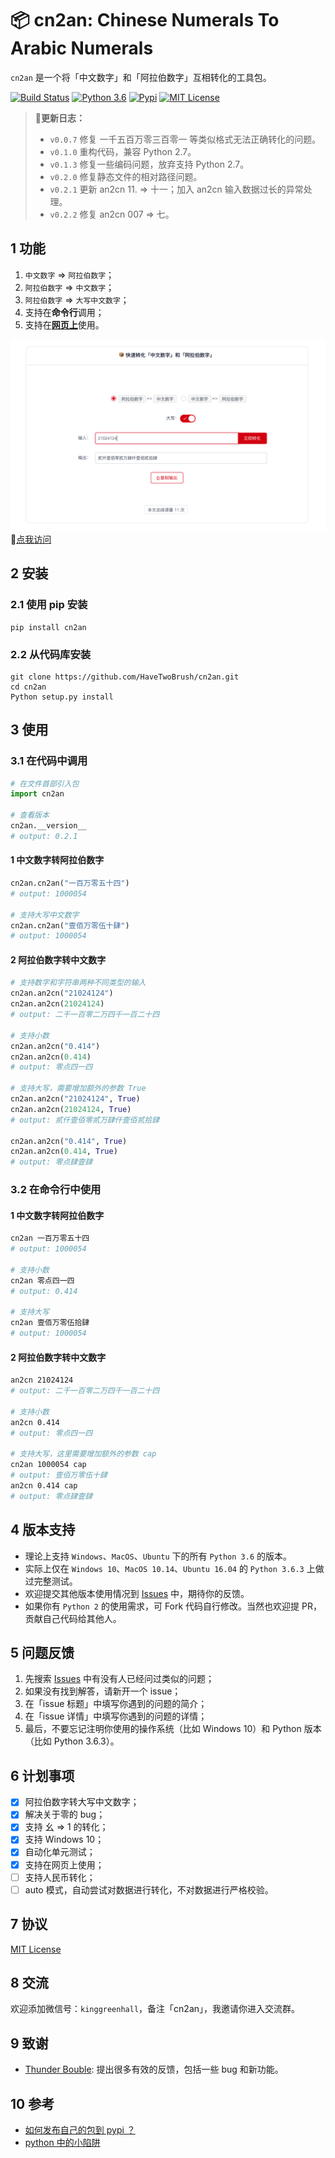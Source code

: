 # 📦 cn2an: Chinese Numerals To Arabic Numerals

`cn2an` 是一个将「中文数字」和「阿拉伯数字」互相转化的工具包。

[![Build Status](https://travis-ci.org/HaveTwoBrush/cn2an.svg?branch=master)](https://travis-ci.org/HaveTwoBrush/cn2an)
[![Python 3.6](https://img.shields.io/badge/language-Py36-pink.svg)](https://docs.python.org/3.6/)
[![Pypi](https://img.shields.io/pypi/v/cn2an.svg)](https://pypi.org/project/cn2an/)
[![MIT License](https://img.shields.io/badge/license-MIT-green.svg)](./LICENSE)

> **🚨更新日志：**
>
> - `v0.0.7` 修复 一千五百万零三百零一 等类似格式无法正确转化的问题。
> - `v0.1.0` 重构代码，兼容 Python 2.7。
> - `v0.1.3` 修复一些编码问题，放弃支持 Python 2.7。
> - `v0.2.0` 修复静态文件的相对路径问题。
> - `v0.2.1` 更新 an2cn 11. => 十一；加入 an2cn 输入数据过长的异常处理。
> - `v0.2.2` 修复 an2cn 007 => 七。

## 1 功能

1. `中文数字` => `阿拉伯数字`；
2. `阿拉伯数字` => `中文数字`；
3. `阿拉伯数字` => `大写中文数字`；
4. 支持在**命令行**调用；
5. 支持在[**网页上**](https://www.dovolopor.com/cn2an)使用。

![](./src/cn2an-site.png)
🔗[点我访问](https://www.dovolopor.com/cn2an)

## 2 安装

### 2.1 使用 pip 安装

```shell
pip install cn2an
```

### 2.2 从代码库安装

```shell
git clone https://github.com/HaveTwoBrush/cn2an.git
cd cn2an
Python setup.py install
```

## 3 使用

### 3.1 在代码中调用

```python
# 在文件首部引入包
import cn2an

# 查看版本
cn2an.__version__
# output: 0.2.1
```

#### 1 中文数字转阿拉伯数字

```python
cn2an.cn2an("一百万零五十四")
# output: 1000054

# 支持大写中文数字
cn2an.cn2an("壹佰万零伍十肆")
# output: 1000054
```

#### 2 阿拉伯数字转中文数字

```python
# 支持数字和字符串两种不同类型的输入
cn2an.an2cn("21024124")
cn2an.an2cn(21024124)
# output: 二千一百零二万四千一百二十四

# 支持小数
cn2an.an2cn("0.414")
cn2an.an2cn(0.414)
# output: 零点四一四

# 支持大写，需要增加额外的参数 True
cn2an.an2cn("21024124", True)
cn2an.an2cn(21024124, True)
# output: 贰仟壹佰零贰万肆仟壹佰贰拾肆

cn2an.an2cn("0.414", True)
cn2an.an2cn(0.414, True)
# output: 零点肆壹肆
```

### 3.2 在命令行中使用

#### 1 中文数字转阿拉伯数字

```bash
cn2an 一百万零五十四
# output: 1000054

# 支持小数
cn2an 零点四一四
# output: 0.414

# 支持大写
cn2an 壹佰万零伍拾肆
# output: 1000054
```

#### 2 阿拉伯数字转中文数字

```bash
an2cn 21024124
# output: 二千一百零二万四千一百二十四

# 支持小数
an2cn 0.414
# output: 零点四一四

# 支持大写，这里需要增加额外的参数 cap
cn2an 1000054 cap
# output: 壹佰万零伍十肆
an2cn 0.414 cap
# output: 零点肆壹肆
```

## 4 版本支持

- 理论上支持 `Windows`、`MacOS`、`Ubuntu` 下的所有 `Python 3.6` 的版本。
- 实际上仅在 `Windows 10`、`MacOS 10.14`、`Ubuntu 16.04` 的 `Python 3.6.3` 上做过完整测试。
- 欢迎提交其他版本使用情况到 [Issues](https://github.com/HaveTwoBrush/cn2an/issues) 中，期待你的反馈。
- 如果你有 `Python 2` 的使用需求，可 Fork 代码自行修改。当然也欢迎提 PR，贡献自己代码给其他人。

## 5 问题反馈

1. 先搜索 [Issues](https://github.com/HaveTwoBrush/cn2an/issues) 中有没有人已经问过类似的问题；
2. 如果没有找到解答，请新开一个 issue；
3. 在「issue 标题」中填写你遇到的问题的简介；
4. 在「issue 详情」中填写你遇到的问题的详情；
5. 最后，不要忘记注明你使用的操作系统（比如 Windows 10）和 Python 版本（比如 Python 3.6.3）。

## 6 计划事项

- [x] 阿拉伯数字转大写中文数字；
- [x] 解决关于零的 bug；
- [x] 支持 幺 => 1 的转化；
- [x] 支持 Windows 10；
- [x] 自动化单元测试；
- [x] 支持在网页上使用；
- [ ] 支持人民币转化；
- [ ] auto 模式，自动尝试对数据进行转化，不对数据进行严格校验。

## 7 协议

[MIT License](https://github.com/HaveTwoBrush/cn2an/blob/master/LICENSE)

## 8 交流

欢迎添加微信号：`kinggreenhall`，备注「cn2an」，我邀请你进入交流群。

## 9 致谢

- [Thunder Bouble](https://github.com/sfyc23): 提出很多有效的反馈，包括一些 bug 和新功能。

## 10 参考

- [如何发布自己的包到 pypi ？](https://www.v2ai.cn/python/2018/07/30/PY-1.html)
- [python 中的小陷阱](https://www.v2ai.cn/python/2019/01/01/PY-6.html)